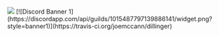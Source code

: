 <img src="https://img.shields.io/badge/mysql-4479A1?style=for-the-badge&logo=mysql&logoColor=white">
[![Discord Banner 1](https://discordapp.com/api/guilds/1015487797139886141/widget.png?style=banner1)](https://travis-ci.org/joemccann/dillinger)
